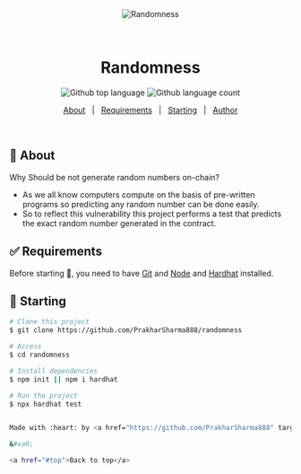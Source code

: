 <div align="center" id="top"> 
  <img src="./.github/app.gif" alt="Randomness" />

  &#xa0;

  <!-- <a href="https://randomness.netlify.app">Demo</a> -->
</div>

<h1 align="center">Randomness</h1>

<p align="center">
  <img alt="Github top language" src="https://img.shields.io/github/languages/top/PrakharSharma888/randomness?color=56BEB8">

  <img alt="Github language count" src="https://img.shields.io/github/languages/count/PrakharSharma888/randomness?color=56BEB8">

  <!-- <img alt="Github issues" src="https://img.shields.io/github/issues/{{YOUR_GITHUB_USERNAME}}/randomness?color=56BEB8" /> -->

  <!-- <img alt="Github forks" src="https://img.shields.io/github/forks/{{YOUR_GITHUB_USERNAME}}/randomness?color=56BEB8" /> -->

  <!-- <img alt="Github stars" src="https://img.shields.io/github/stars/{{YOUR_GITHUB_USERNAME}}/randomness?color=56BEB8" /> -->
</p>

<!-- Status -->

<!-- <h4 align="center"> 
	🚧  Randomness 🚀 Under construction...  🚧
</h4> 

<hr> -->

<p align="center">
  <a href="#dart-about">About</a> &#xa0; | &#xa0; 
  <a href="#white_check_mark-requirements">Requirements</a> &#xa0; | &#xa0;
  <a href="#checkered_flag-starting">Starting</a> &#xa0; | &#xa0;
  <a href="https://github.com/PrakharSharma888" target="_blank">Author</a>
</p>

<br>

## :dart: About ##

Why Should be not generate random numbers on-chain?
 - As we all know computers compute on the basis of pre-written programs so predicting any random number can be done easily. 
 - So to reflect this vulnerability this project performs a test that predicts the exact random number generated in the contract.


## :white_check_mark: Requirements ##

Before starting :checkered_flag:, you need to have [Git](https://git-scm.com) and [Node](https://nodejs.org/en/) and [Hardhat](https://hardhat.org/) installed.

## :checkered_flag: Starting ##

```bash
# Clone this project
$ git clone https://github.com/PrakharSharma888/randomness

# Access
$ cd randomness

# Install dependencies
$ npm init || npm i hardhat

# Run the project
$ npx hardhat test


Made with :heart: by <a href="https://github.com/PrakharSharma888" target="_blank">Prakhar Sharma</a>

&#xa0;

<a href="#top">Back to top</a>
